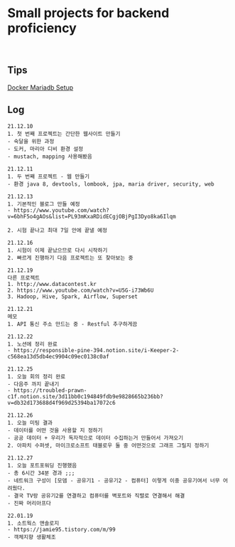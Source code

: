 # Small projects for backend proficiency

<br/>

## Tips

[Docker Mariadb Setup](https://www.saichoiblog.com/mariadb_on_mac/)

## Log

    21.12.10
    1. 첫 번째 프로젝트는 간단한 웹사이트 만들기
    - 숙달을 위한 과정
    - 도커, 마리아 디비 환경 설정
    - mustach, mapping 사용해봤음

    21.12.11
    1. 두 번째 프로젝트 - 웹 만들기
    - 환경 java 8, devtools, lombook, jpa, maria driver, security, web

    21.12.13
    1. 기본적인 블로그 만들 예정
    - https://www.youtube.com/watch?v=6bhF5o4gAOs&list=PL93mKxaRDidECgjOBjPgI3Dyo8ka6Ilqm
    
    2. 시험 끝나고 최대 7일 안에 끝낼 예정

    21.12.16
    1. 시험이 이제 끝났으므로 다시 시작하기
    2. 빠르게 진행하기 다음 프로젝트는 또 찾아보는 중

    21.12.19
    다른 프로젝트
    1. http://www.datacontest.kr
    2. https://www.youtube.com/watch?v=U5G-i73Wb6U
    3. Hadoop, Hive, Spark, Airflow, Superset
    
    21.12.21
    메모
    1. API 통신 주소 만드는 중 - Restful 추구하게끔
    
    21.12.22
    1. 노션에 정리 완료
    - https://responsible-pine-394.notion.site/i-Keeper-2-c568ea13d5db4ec9904c09ec0138c0af
    
    21.12.25
    1. 오늘 회의 정리 완료
    - 다음주 까지 끝내기
    - https://troubled-prawn-c1f.notion.site/3d11bb0c194849fdb9e9828665b236bb?v=db32d173688d4f969d25394ba17072c6
    
    21.12.26
    1. 오늘 미팅 결과
    - 데이터를 어떤 것을 사용할 지 정하기
    - 공공 데이터 + 우리가 독자적으로 데이터 수집하는거 만들어서 가져오기
    2. 아파치 수퍼셋, 마이크로소프트 태블로우 둘 중 어떤것으로 그래프 그릴지 정하기
    
    21.12.27
    1. 오늘 포트포워딩 진행했음
    - 총 6시간 34분 경과 ;;;
    - 네트워크 구성이 [모뎀 - 공유기1 - 공유기2 - 컴퓨터] 이렇게 이중 공유기여서 너무 어려웠다.
    - 결국 TV랑 공유기2를 연결하고 컴퓨터를 벽포트와 직렬로 연결해서 해결
    - 진짜 머리아프다

    22.01.19
    1. 소트웍스 앤솔로지 
    - https://jamie95.tistory.com/m/99
    - 객체지향 생활체조

